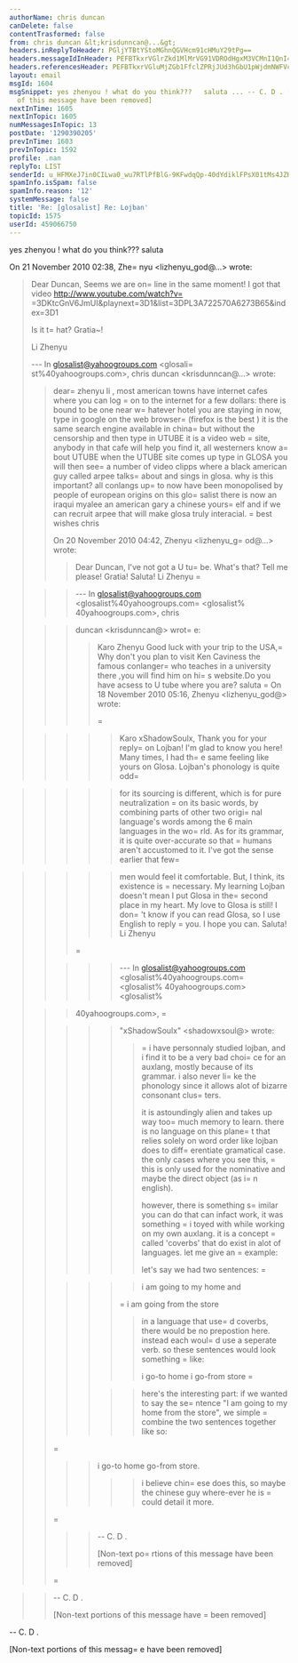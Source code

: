 ```yaml
---
authorName: chris duncan
canDelete: false
contentTrasformed: false
from: chris duncan &lt;krisdunncan@...&gt;
headers.inReplyToHeader: PGljYTBtYStoMGhnQGVHcm91cHMuY29tPg==
headers.messageIdInHeader: PEFBTkxrVGlrZkd1MlMrVG91VDROdHgxM3VCMnI1QnI4Z19aRFc2RnFiM1h6UkBtYWlsLmdtYWlsLmNvbT4=
headers.referencesHeader: PEFBTkxrVGluMjZGb1FfclZPRjJUd3hGbU1pWjdmNWFVcHFlcXROOFJVc0g2QUBtYWlsLmdtYWlsLmNvbT4JPGljYTBtYStoMGhnQGVHcm91cHMuY29tPg==
layout: email
msgId: 1604
msgSnippet: yes zhenyou ! what do you think???   saluta ... -- C. D . [Non-text portions
  of this message have been removed]
nextInTime: 1605
nextInTopic: 1605
numMessagesInTopic: 13
postDate: '1290390205'
prevInTime: 1603
prevInTopic: 1592
profile: .nan
replyTo: LIST
senderId: u_HFMXeJ7in0CILwa0_wu7RTlPfBlG-9KFwdqQp-40dYdiklFPsX01tMs4JZHH0eFA_nNG9qr5WQBqQsgBVUQ33U1FO7REhqLD6_
spamInfo.isSpam: false
spamInfo.reason: '12'
systemMessage: false
title: 'Re: [glosalist] Re: Lojban'
topicId: 1575
userId: 459066750
---
```


yes zhenyou ! what do you think???   saluta

On 21 November 2010 02:38, Zhe=
nyu <lizhenyu_god@...> wrote:

>
>
> Dear Duncan,
> Seems we are on=
 line in the same moment! I got that video
> http://www.youtube.com/watch?v=
=3DKtcGnV6JmUI&playnext=3D1&list=3DPL3A722570A6273B65&index=3D1
>
> Is it t=
hat?
> Gratia~!
>
> Li Zhenyu
>
> --- In glosalist@yahoogroups.com <glosali=
st%40yahoogroups.com>, chris
> duncan <krisdunncan@...> wrote:
> >
> > dear=
 zhenyu li ,
> > most american towns have internet cafes where you can log =
on to the
> internet
> > for a few dollars: there is bound to be one near w=
hatever hotel you are
> > staying in now, type in google on the web browser=
 (firefox is the best )
> > it is the same search engine available in china=
 but without the
> censorship
> > and then type in UTUBE it is a video web =
site, anybody in that cafe will
> > help you find it, all westerners know a=
bout UTUBE
> > when the UTUBE site comes up type in GLOSA you will then see=
 a number of
> > video clipps where a black american guy called arpee talks=
 about and
> sings
> > in glosa.
> > why is this important? all conlangs up=
 to now have been monopolised by
> > people of european origins on this glo=
salist there is now an iraqui
> myalee
> > an american gary a chinese yours=
elf and if we can recruit arpee that will
> > make glosa truly interacial.
=
> > best wishes chris
> >
> > On 20 November 2010 04:42, Zhenyu <lizhenyu_g=
od@...> wrote:
> >
> > >
> > >
> > > Dear Duncan,
> > > I've not got a U tu=
be. What's that? Tell me please! Gratia!
> > > Saluta!
> > > Li Zhenyu
> > =
>
> > >
> > > --- In glosalist@yahoogroups.com <glosalist%40yahoogroups.com=
><glosalist%
> 40yahoogroups.com>, chris
>
> > > duncan <krisdunncan@> wrot=
e:
> > > >
> > > > Karo Zhenyu
> > > > Good luck with your trip to the USA,=
Why don't you plan to visit Ken
> > > Caviness
> > > > the famous conlanger=
 who teaches in a university there ,you will find
> him
> > > on
> > > > hi=
s website.Do you have acsess to U tube where you are?
> > > > saluta
> > > =
> On 18 November 2010 05:16, Zhenyu <lizhenyu_god@> wrote:
> > > >
> > > > =
>
> > > > >
> > > > > Karo xShadowSoulx,
> > > > > Thank you for your reply=
 on Lojban! I'm glad to know you here! Many
> > > times,
> > > > > I had th=
e same feeling like yours on Glosa. Lojban's phonology is
> quite
> > > odd=

> > > > > for its sourcing is different, which is for pure neutralization =
on
> its
> > > basic
> > > > > words, by combining parts of other two origi=
nal language's words
> among
> > > the 6
> > > > > main languages in the wo=
rld. As for its grammar, it is quite
> > > over-accurate
> > > > > so that =
humans aren't accustomed to it. I've got the sense earlier
> that
> > > few=

> > > > > men would feel it comfortable. But, I think, its existence is
> =
> > necessary. My
> > > > > learning Lojban doesn't mean I put Glosa in the=
 second place in my
> > > heart. My
> > > > > love to Glosa is still! I don=
't know if you can read Glosa, so I
> use
> > > English
> > > > > to reply =
you. I hope you can.
> > > > > Saluta!
> > > > > Li Zhenyu
> > > > >
> > > =
> >
> > > > > --- In glosalist@yahoogroups.com <glosalist%40yahoogroups.com=
><glosalist%
> 40yahoogroups.com><glosalist%
>
> > > 40yahoogroups.com>,
> =
> >
> > > > > "xShadowSoulx" <shadowxsoul@> wrote:
> > > > > >
> > > > > > =
i have personnaly studied lojban, and i find it to be a very bad
> > > choi=
ce
> > > > > for an auxlang, mostly because of its grammar. i also never li=
ke
> the
> > > > > phonology since it allows alot of bizarre consonant clus=
ters.
> > > > > >
> > > > > > it is astoundingly alien and takes up way too=
 much memory to
> learn.
> > > there
> > > > > is no language on this plane=
t that relies solely on word order like
> > > lojban
> > > > > does to diff=
erentiate gramatical case. the only cases where you see
> > > this,
> > > >=
 > this is only used for the nominative and maybe the direct object
> (as i=
n
> > > > > english).
> > > > > >
> > > > > > however, there is something s=
imilar you can do that can infact
> work,
> > > it
> > > > > was something =
i toyed with while working on my own auxlang. it is a
> > > concept
> > > >=
 > called 'coverbs' that do exist in alot of languages. let me give an
> > =
> example:
> > > > > >
> > > > > > let's say we had two sentences:
> > > > =
> >
> > > > > > i am going to my home
> > > > > > and
> > > > > >
> > > > >=
 > i am going from the store
> > > > > >
> > > > > > in a language that use=
d coverbs, there would be no prepostion
> here.
> > > > > instead each woul=
d use a seperate verb. so these sentences would
> look
> > > > > something =
like:
> > > > > >
> > > > > > i go-to home
> > > > > > i go-from store
> > =
> > > >
> > > > > > here's the interesting part: if we wanted to say the se=
ntence "I
> am
> > > going
> > > > > to my home from the store", we simple =
combine the two sentences
> > > together
> > > > > like so:
> > > > > >
> >=
 > > > > i go-to home go-from store.
> > > > > >
> > > > > > i believe chin=
ese does this, so maybe the chinese guy where-ever
> he
> > > is
> > > > > =
could detail it more.
> > > > > >
> > > > >
> > > > >
> > > > >
> > > >
> >=
 > >
> > > >
> > > > --
> > > > C. D .
> > > >
> > > >
> > > > [Non-text po=
rtions of this message have been removed]
> > > >
> > >
> > >
> > >
> >
> >=

> >
> > --
> > C. D .
> >
> >
> > [Non-text portions of this message have =
been removed]
> >
>
>  
>



-- 
C. D .


[Non-text portions of this messag=
e have been removed]


